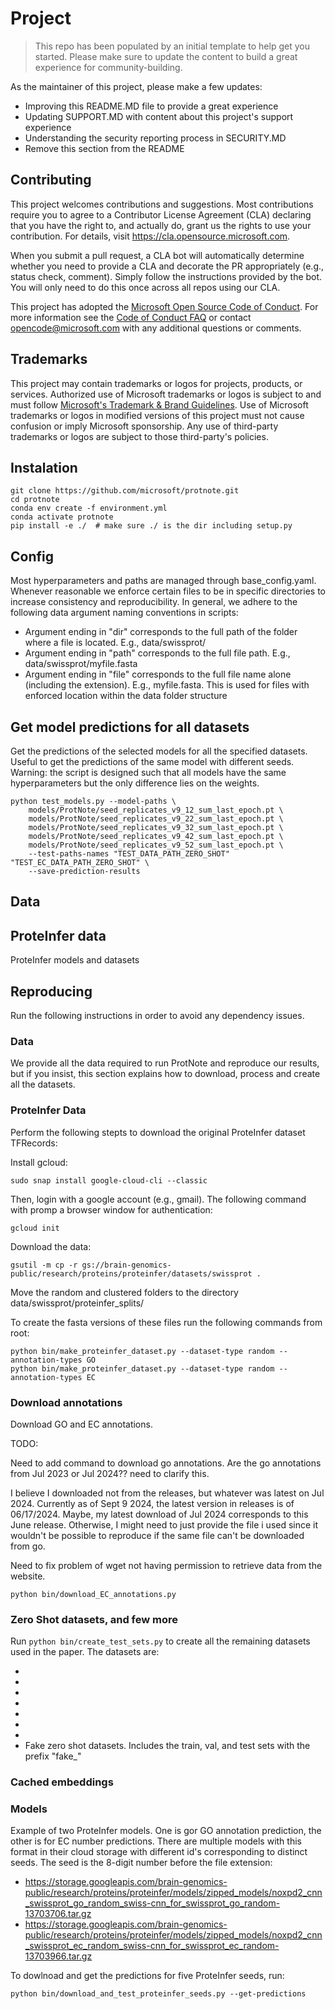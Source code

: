 # Project

> This repo has been populated by an initial template to help get you started. Please
> make sure to update the content to build a great experience for community-building.

As the maintainer of this project, please make a few updates:

- Improving this README.MD file to provide a great experience
- Updating SUPPORT.MD with content about this project's support experience
- Understanding the security reporting process in SECURITY.MD
- Remove this section from the README

## Contributing

This project welcomes contributions and suggestions.  Most contributions require you to agree to a
Contributor License Agreement (CLA) declaring that you have the right to, and actually do, grant us
the rights to use your contribution. For details, visit https://cla.opensource.microsoft.com.

When you submit a pull request, a CLA bot will automatically determine whether you need to provide
a CLA and decorate the PR appropriately (e.g., status check, comment). Simply follow the instructions
provided by the bot. You will only need to do this once across all repos using our CLA.

This project has adopted the [Microsoft Open Source Code of Conduct](https://opensource.microsoft.com/codeofconduct/).
For more information see the [Code of Conduct FAQ](https://opensource.microsoft.com/codeofconduct/faq/) or
contact [opencode@microsoft.com](mailto:opencode@microsoft.com) with any additional questions or comments.

## Trademarks

This project may contain trademarks or logos for projects, products, or services. Authorized use of Microsoft 
trademarks or logos is subject to and must follow 
[Microsoft's Trademark & Brand Guidelines](https://www.microsoft.com/en-us/legal/intellectualproperty/trademarks/usage/general).
Use of Microsoft trademarks or logos in modified versions of this project must not cause confusion or imply Microsoft sponsorship.
Any use of third-party trademarks or logos are subject to those third-party's policies.


## Instalation
```
git clone https://github.com/microsoft/protnote.git
cd protnote
conda env create -f environment.yml
conda activate protnote
pip install -e ./  # make sure ./ is the dir including setup.py
```

## Config
Most hyperparameters and paths are managed through base_config.yaml. Whenever reasonable we enforce certain files to be in specific directories to increase consistency and reproducibility. In general, we adhere to the following data argument naming conventions in scripts: 
* Argument ending in "dir" corresponds to the full path of the folder where a file is located. E.g., data/swissprot/
* Argument ending in "path" corresponds to the full file path. E.g., data/swissprot/myfile.fasta
* Argument ending in "file" corresponds to the full file name alone (including the extension). E.g., myfile.fasta. This is used for files with enforced location within the data folder structure

## Get model predictions for all datasets
Get the predictions of the selected models for all the specified datasets. Useful to get the predictions of the same model with different seeds. Warning: the script is designed such that all models have the same hyperparameters but the only difference lies on the weights. 


```
python test_models.py --model-paths \
    models/ProtNote/seed_replicates_v9_12_sum_last_epoch.pt \
    models/ProtNote/seed_replicates_v9_22_sum_last_epoch.pt \
    models/ProtNote/seed_replicates_v9_32_sum_last_epoch.pt \
    models/ProtNote/seed_replicates_v9_42_sum_last_epoch.pt \
    models/ProtNote/seed_replicates_v9_52_sum_last_epoch.pt \
    --test-paths-names "TEST_DATA_PATH_ZERO_SHOT" "TEST_EC_DATA_PATH_ZERO_SHOT" \
    --save-prediction-results
```

## Data



## ProteInfer data
ProteInfer models and datasets


## Reproducing 
Run the following instructions in order to avoid any dependency issues.

### Data
We provide all the data required to run ProtNote and reproduce our results, but if you insist, this section explains how to download, process and create all the datasets. 

### ProteInfer Data
Perform the following stepts to download the original ProteInfer dataset TFRecords:

Install gcloud:

```
sudo snap install google-cloud-cli --classic
```

Then, login with a google account (e.g., gmail). The following command with promp a browser window for authentication:

```
gcloud init
```

Download the data:

```
gsutil -m cp -r gs://brain-genomics-public/research/proteins/proteinfer/datasets/swissprot .
```

Move the random and clustered folders to the directory data/swissprot/proteinfer_splits/

To create the fasta versions of these files run the following commands from root:

```
python bin/make_proteinfer_dataset.py --dataset-type random --annotation-types GO
python bin/make_proteinfer_dataset.py --dataset-type random --annotation-types EC
```

### Download annotations
Download GO and EC annotations.

TODO: 

Need to add command to download go annotations. Are the go annotations from Jul 2023 or Jul 2024?? need to clarify this.

I believe I downloaded not from the releases, but whatever was latest on Jul 2024. Currently as of Sept 9 2024, the latest version in releases is of 06/17/2024. Maybe, my latest download of Jul 2024 corresponds to this June release. Otherwise, I might need to just provide the file i used since it wouldn't be possible to reproduce if the same file can't be downloaded from go.

Need to fix problem of wget not having permission to retrieve data from the website.


```
python bin/download_EC_annotations.py
```


### Zero Shot datasets, and few more
Run ```python bin/create_test_sets.py``` to create all the remaining datasets used in the paper. The datasets are:

*
* 
*
*
*
*
*
* Fake zero shot datasets. Includes the train, val, and test sets with the prefix "fake_"


### Cached embeddings


### Models
Example of two ProteInfer models. One is gor GO annotation prediction, the other is for EC number predictions. There are multiple models with this format in their cloud storage with different id's corresponding to distinct seeds. The seed is the 8-digit number before the file extension:

* https://storage.googleapis.com/brain-genomics-public/research/proteins/proteinfer/models/zipped_models/noxpd2_cnn_swissprot_go_random_swiss-cnn_for_swissprot_go_random-13703706.tar.gz
* https://storage.googleapis.com/brain-genomics-public/research/proteins/proteinfer/models/zipped_models/noxpd2_cnn_swissprot_ec_random_swiss-cnn_for_swissprot_ec_random-13703966.tar.gz

To dowlnoad and get the predictions for five ProteInfer seeds, run:

```
python bin/download_and_test_proteinfer_seeds.py --get-predictions
```